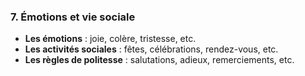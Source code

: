 ### 7. Émotions et vie sociale

- **Les émotions** : joie, colère, tristesse, etc.
- **Les activités sociales** : fêtes, célébrations, rendez-vous, etc.
- **Les règles de politesse** : salutations, adieux, remerciements, etc.
